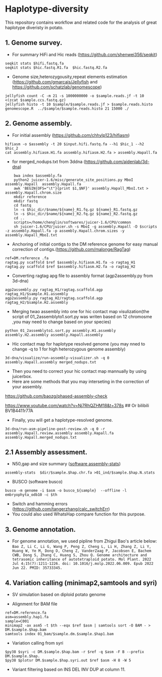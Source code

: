 # Haplotype-diversity
This repository contains workflow and related code for the analysis of great haplotype diveristy in potato.

## 1. Genome survey.

- For summary HiFi and Hic reads (https://github.com/shenwei356/seqkit)
```
seqkit stats $hifi.fastq.fa
seqkit stats $hic.fastq.R1.fa  $hic.fastq.R2.fa 
```
- Genome size,heterozygousity,repeat elements estimation (https://github.com/gmarcais/Jellyfish and https://github.com/schatzlab/genomescope)

```
jellyfish count -C -m 21 -s 1000000000 -o $sample.reads.jf -t 10 <(zcat $sample.ccs.fastq.gz) 
jellyfish histo -t 10 $sample/$sample.reads.jf > $sample.reads.histo
genomescope.R  ../$sample/$sample.reads.histo 21 15000 ./
```

## 2. Genome assembly.

- For initial assembly (https://github.com/chhylp123/hifiasm)
```
hifiasm -o $assembly -t 20 $input.hifi.fastq.fa --h1 $hic_1 --h2 $hic_2
cat assembly.hifiasm.H1.fa assembly.hifiasm.H2.fa > assembly.Hapall.fa
```
- for merged_nodups.txt from 3ddna (https://github.com/aidenlab/3d-dna)
```
    bwa index $assembly.fa
    python2 juicer-1.6/misc/generate_site_positions.py MboI assembly.Hapall  assembly.Hapall.fa
    awk 'BEGIN{OFS="\t"}{print $1,$NF}' assembly.Hapall_MboI.txt > assembly.Hapall.chrom.size
    mkdir reference
    mkdir fastq 
    cd fastq
    ln -s $hic_dir/$name/${name}_R1.fq.gz ${name}_R1.fastq.gz
    ln -s $hic_dir/$name/${name}_R2.fq.gz ${name}_R2.fastq.gz
    cd ..
    scripts=/home/chenglin/softwares/juicer-1.6/CPU/common
    sh juicer-1.6/CPU/juicer.sh -s MboI -g assembly.Hapall -D $scripts -z assembly.Hapall.fa -p assembly.Hapall.chrom.sizes -y assembly.Hapall_MboI.txt
```
- Anchoring of initial contigs to the DM reference genome for easy manual correction of contigs.(https://github.com/malonge/RagTag)
```
ref=DM.reference .fa
ragtag.py scaffold $ref $assembly.hifiasm.H1.fa -o ragtag_H1
ragtag.py scaffold $ref $assembly.hifiasm.H2.fa -o ragtag_H2
```
- Converting ragtag apg file to assembly format (agp2assembly.py from 3d-dna)
```
agp2assembly.py ragtag_H1/ragtag.scaffold.agp  ragtag_H1/$sample.H1.assembly
agp2assembly.py ragtag_H2/ragtag.scaffold.agp  ragtag_H2/$sample.H2.assembly
```
- Merging twao assembly into one for hic contact map visulization(the script of 01_2assemblyto1.sort.py was writen based on 12 chromosme ,you may 
need to change based on your species)
```
python 01_2assemblyto1.sort.py assembly.H1.assembly assembly.H2.assembly assembly.Hapall.assembly
```

- Hic contact map for haplotype resolved genome (you may nned to change -q to 1 for high heterozygous genome assembly)
```
3d-dna/visualize/run-assembly-visualizer.sh -q 0 assembly.Hapall.assembly merged_nodups.txt
```

- Then you  need to correct your hic contact map mannually by using juicerbox.
- Here are some methods that you may interseting in the correction of your assembly.


https://github.com/baozg/phased-assembly-check

https://www.youtube.com/watch?v=Nj7RhQZHM18&t=378s   ## Or bilibili  BV1B4411r77A


- Finally, you will get a haplotype-resolved genome.
```
3d-dna/run-asm-pipeline-post-review.sh -q 0 -r assembly.Hapall.review.assembly assembly.Hapall.fa assembly.Hapall.merged_nodups.txt
```


## 2.1 Assembly assessment.

- N50,gap and size summary ([software assembly-stats](https://github.com/sanger-pathogens/assembly-stats))
```
assembly-stats  $dir/$sample.$hap.chr.fa >01_ind/$sample.$hap.N.stats
```
- BUSCO  (software busco)
```
busco -m genome -i $asm -o busco_${sample}  --offline -l embryophyta_odb10 -c $th
```

- Switch and hamming errors (https://github.com/tangerzhang/calc_switchErr)
- You could also used  WhatsHap compare function for this purpose.



## 3. Genome annotation.
- For genome annotation, we used pipline from Zhigui Bao's article below:
``
Bao Z, Li C, Li G, Wang P, Peng Z, Cheng L, Li H, Zhang Z, Li Y, Huang W, Ye M, Dong D, Cheng Z, VanderZaag P, Jacobsen E, Bachem CWB, Dong S, Zhang C, Huang S, Zhou Q. Genome architecture and tetrasomic inheritance of autotetraploid potato. Mol Plant. 2022 Jul 4;15(7):1211-1226. doi: 10.1016/j.molp.2022.06.009. Epub 2022 Jun 22. PMID: 35733345.
``

## 4. Variation calling (minimap2,samtools and syri)
- SV simulation based on diploid potato genome


- Alignment for BAM file
```
ref=DM.reference.fa
asm=assembly.hap1.fa
sample=C001
minimap2 -ax asm5 -t $th --eqx $ref $asm | samtools sort -O BAM - > DM.$sample.$hap.bam
samtools index 01_bam/$sample.dm.$sample.$hap1.bam
```
- Variation calling from syri
```
$py38 $syri -c DM.$sample.$hap.bam -r $ref -q $asm -F B --prefix DM.$sample.$hap.
$py38 $plotsr DM.$sample.$hap.syri.out $ref $asm -H 8 -W 5
```
- Variant  filtering based on INS DEL INV DUP at column 11.
```

```





